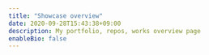 ```yaml
---
title: "Showcase overview"
date: 2020-09-28T15:43:38+09:00
description: My portfolio, repos, works overview page
enableBio: false
---
```

